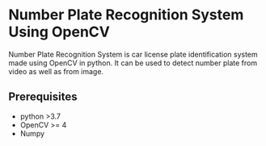 # Number Plate Recognition System Using OpenCV

Number Plate Recognition System is car license plate identification system made using OpenCV in python. It can be used to detect number plate from video as well as from image.


## Prerequisites

* python >3.7
* OpenCV >= 4
* Numpy


